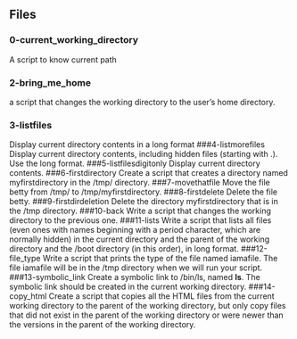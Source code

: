 ## Files

### 0-current_working_directory 

 A script to know current path

### 2-bring_me_home

 a script that changes the working directory to the user’s home directory.
 
### 3-listfiles

 Display current directory contents in a long format
###4-listmorefiles
 Display current directory contents, including hidden files (starting with .). Use the long format.
###5-listfilesdigitonly
 Display current directory contents.
###6-firstdirectory
 Create a script that creates a directory named myfirstdirectory in the /tmp/ directory.
###7-movethatfile
 Move the file betty from /tmp/ to /tmp/myfirstdirectory.
###8-firstdelete
 Delete the file betty.
###9-firstdirdeletion
 Delete the directory myfirstdirectory that is in the /tmp directory.
###10-back
 Write a script that changes the working directory to the previous one.
###11-lists
 Write a script that lists all files (even ones with names beginning with a period character, which are normally hidden) in the current directory and the parent of the working directory and the /boot directory (in this order), in long format.
###12-file_type 
Write a script that prints the type of the file named iamafile. The file iamafile will be in the /tmp directory when we will run your script.
###13-symbolic_link
Create a symbolic link to /bin/ls, named __ls__. The symbolic link should be created in the current working directory.
###14-copy_html
Create a script that copies all the HTML files from the current working directory to the parent of the working directory, but only copy files that did not exist in the parent of the working directory or were newer than the versions in the parent of the working directory. 
